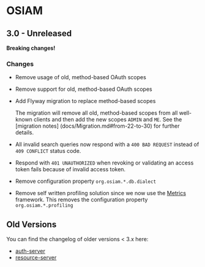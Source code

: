 # OSIAM

## 3.0 - Unreleased

**Breaking changes!**

### Changes

- Remove usage of old, method-based OAuth scopes
- Remove support for old, method-based OAuth scopes
- Add Flyway migration to replace method-based scopes

    The migration will remove all old, method-based scopes from all well-known
    clients and then add the new scopes `ADMIN` and `ME`. See the
    [migration notes] (docs/Migration.md#from-22-to-30) for further details.

- All invalid search queries now respond with a `400 BAD REQUEST` instead of
  `409 CONFLICT` status code.
- Respond with `401 UNAUTHORIZED` when revoking or validating an access token
  fails because of invalid access token.
- Remove configuration property `org.osiam.*.db.dialect`
- Remove self written profiling solution since we now use the [Metrics](https://github.com/dropwizard/metrics)
  framework. This removes the configuration property `org.osiam.*.profiling`

## Old Versions

You can find the changelog of older versions < 3.x here:

- [auth-server](docs/CHANGELOG-auth-server.md)
- [resource-server](docs/CHANGELOG-resource-server.md)

